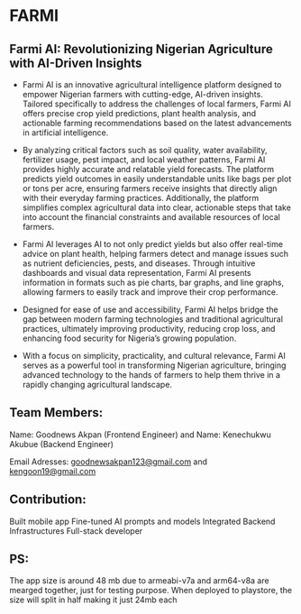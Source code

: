 # FARMI
## Farmi AI: Revolutionizing Nigerian Agriculture with AI-Driven Insights
- Farmi AI is an innovative agricultural intelligence platform designed to empower Nigerian farmers with cutting-edge, AI-driven insights. Tailored specifically to address the challenges of local farmers, Farmi AI offers precise crop yield predictions, plant health analysis, and actionable farming recommendations based on the latest advancements in artificial intelligence.

- By analyzing critical factors such as soil quality, water availability, fertilizer usage, pest impact, and local weather patterns, Farmi AI provides highly accurate and relatable yield forecasts. The platform predicts yield outcomes in easily understandable units like bags per plot or tons per acre, ensuring farmers receive insights that directly align with their everyday farming practices. Additionally, the platform simplifies complex agricultural data into clear, actionable steps that take into account the financial constraints and available resources of local farmers.

- Farmi AI leverages AI to not only predict yields but also offer real-time advice on plant health, helping farmers detect and manage issues such as nutrient deficiencies, pests, and diseases. Through intuitive dashboards and visual data representation, Farmi AI presents information in formats such as pie charts, bar graphs, and line graphs, allowing farmers to easily track and improve their crop performance.

- Designed for ease of use and accessibility, Farmi AI helps bridge the gap between modern farming technologies and traditional agricultural practices, ultimately improving productivity, reducing crop loss, and enhancing food security for Nigeria’s growing population.

- With a focus on simplicity, practicality, and cultural relevance, Farmi AI serves as a powerful tool in transforming Nigerian agriculture, bringing advanced technology to the hands of farmers to help them thrive in a rapidly changing agricultural landscape.

## Team Members: 
Name: Goodnews Akpan (Frontend Engineer) and 
Name: Kenechukwu Akubue (Backend Engineer)

Email Adresses: goodnewsakpan123@gmail.com and kengoon19@gmail.com

## Contribution:

Built mobile app
Fine-tuned AI prompts and models
Integrated Backend Infrastructures
Full-stack developer

## PS:
The app size is around 48 mb due to armeabi-v7a and arm64-v8a are mearged together, just for testing purpose. When deployed to playstore, the size will split in half making it just 24mb each
